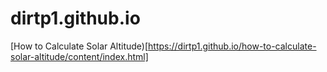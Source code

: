 # dirtp1.github.io
[How to Calculate Solar Altitude)[https://dirtp1.github.io/how-to-calculate-solar-altitude/content/index.html]
